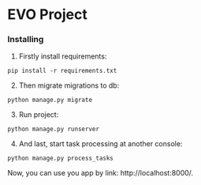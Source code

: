 # EVO Project

### Installing

1. Firstly install requirements:

```
pip install -r requirements.txt
```

2. Then migrate migrations to db:

```
python manage.py migrate
```

3. Run project:

```
python manage.py runserver
```

4. And last, start task processing at another console:

```
python manage.py process_tasks
```

Now, you can use you app by link: http://localhost:8000/.






